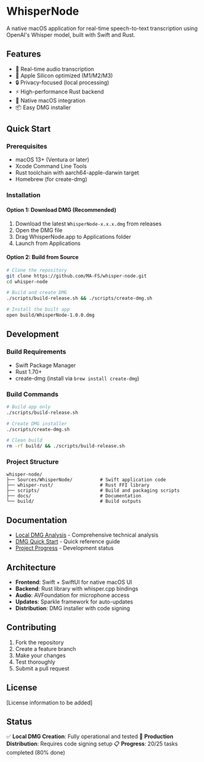 # WhisperNode

A native macOS application for real-time speech-to-text transcription using OpenAI's Whisper model, built with Swift and Rust.

## Features

- 🎤 Real-time audio transcription
- 🚀 Apple Silicon optimized (M1/M2/M3)
- 🔒 Privacy-focused (local processing)
- ⚡ High-performance Rust backend
- 🎯 Native macOS integration
- 📦 Easy DMG installer

## Quick Start

### Prerequisites

- macOS 13+ (Ventura or later)
- Xcode Command Line Tools
- Rust toolchain with aarch64-apple-darwin target
- Homebrew (for create-dmg)

### Installation

#### Option 1: Download DMG (Recommended)
1. Download the latest `WhisperNode-x.x.x.dmg` from releases
2. Open the DMG file
3. Drag WhisperNode.app to Applications folder
4. Launch from Applications

#### Option 2: Build from Source
```bash
# Clone the repository
git clone https://github.com/MA-FS/whisper-node.git
cd whisper-node

# Build and create DMG
./scripts/build-release.sh && ./scripts/create-dmg.sh

# Install the built app
open build/WhisperNode-1.0.0.dmg
```

## Development

### Build Requirements
- Swift Package Manager
- Rust 1.70+
- create-dmg (install via `brew install create-dmg`)

### Build Commands
```bash
# Build app only
./scripts/build-release.sh

# Create DMG installer
./scripts/create-dmg.sh

# Clean build
rm -rf build/ && ./scripts/build-release.sh
```

### Project Structure
```
whisper-node/
├── Sources/WhisperNode/          # Swift application code
├── whisper-rust/                 # Rust FFI library
├── scripts/                      # Build and packaging scripts
├── docs/                         # Documentation
└── build/                        # Build outputs
```

## Documentation

- [Local DMG Analysis](docs/local-dmg-analysis.md) - Comprehensive technical analysis
- [DMG Quick Start](docs/dmg-quick-start.md) - Quick reference guide
- [Project Progress](docs/Progress.md) - Development status

## Architecture

- **Frontend**: Swift + SwiftUI for native macOS UI
- **Backend**: Rust library with whisper.cpp bindings
- **Audio**: AVFoundation for microphone access
- **Updates**: Sparkle framework for auto-updates
- **Distribution**: DMG installer with code signing

## Contributing

1. Fork the repository
2. Create a feature branch
3. Make your changes
4. Test thoroughly
5. Submit a pull request

## License

[License information to be added]

## Status

✅ **Local DMG Creation**: Fully operational and tested
🚧 **Production Distribution**: Requires code signing setup
📋 **Progress**: 20/25 tasks completed (80% done)
